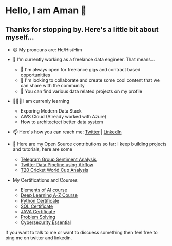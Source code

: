 # Hello, I am Aman 👋

## Thanks for stopping by. Here's a little bit about myself...


- 😄 My pronouns are: He/His/Him
- 🔭 I’m currently working as a freelance data engineer. That means...
   - 👯 I'm always open for freelance gigs and contract based opportunitites
   - 💬 I'm looking to collaborate and create some cool content that we can share with the community
   - 🤘 You can find various data related projects on my profile
- 🧑🏻‍🏫 I am currenly learning
   - Exporing Modern Data Stack
   - AWS Cloud (Already worked with Azure)
   - How to architectect better data system 
- 📫 Here's how you can reach me: [Twitter](https://twitter.com/amankathait6) | [LinkedIn](https://www.linkedin.com/in/amanak15/)
- 🤘 Here are my Open Source contributions so far: I keep building projects and tutorials, here are some
  - [Telegram Group Sentiment Analysis](https://github.com/AmanKathait15/telegram-group-sentiment-analysis)
  - [Twitter Data Pipeline using Airflow](https://github.com/AmanKathait15/twitter-airflow-pipeline)
  - [T20 Cricket World Cup Analysis](https://github.com/AmanKathait15/Cricket_World_Cup_Analysis)

- My Certifications and Courses
  - [Elements of AI course](https://certificates.mooc.fi/validate/kmpb6ogz4ng)
  - [Deep Learning A-Z Course](https://www.udemy.com/certificate/UC-a86e6d33-9b2b-415d-bccc-fd0f4298e3ac/)
  - [Python Certificate](https://www.hackerrank.com/certificates/dd8a1c08c43d)
  - [SQL Certificate](https://www.hackerrank.com/certificates/d26249b422e2)
  - [JAVA Certificate](https://www.hackerrank.com/certificates/de0662f9c4fc)
  - [Problem Solving](https://www.hackerrank.com/certificates/0de309634c89)
  - [Cybersecurity Essential](https://drive.google.com/file/d/1euGRiPenZK00IcZ595uk8q4bA3mDBzhF/view?usp=sharing)
  
If you want to talk to me or want to discuess something then feel free to ping me on twitter and linkedin.
  
